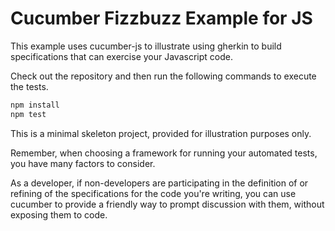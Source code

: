 # Cucumber Fizzbuzz Example for JS

This example uses cucumber-js to illustrate using gherkin
to build specifications that can exercise your Javascript
code.

Check out the repository and then run the following commands
to execute the tests.

```js
npm install
npm test
```

This is a minimal skeleton project, provided for illustration
purposes only.

Remember, when choosing a framework for running your automated
tests, you have many factors to consider.

As a developer, if non-developers are participating in the
definition of or refining of the specifications for the
code you're writing, you can use cucumber to provide a friendly way to
prompt discussion with them, without exposing them to
code.